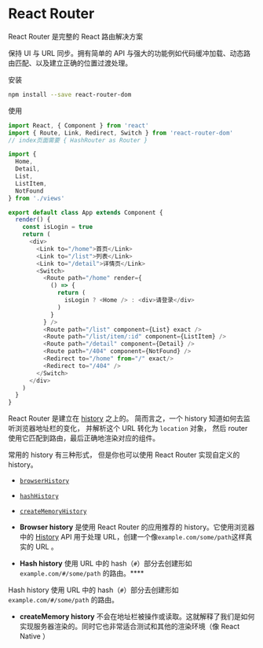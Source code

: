 # React Router

React Router 是完整的 React 路由解决方案

保持 UI 与 URL 同步。拥有简单的 API 与强大的功能例如代码缓冲加载、动态路由匹配、以及建立正确的位置过渡处理。

安装

```bash
npm install --save react-router-dom
```

使用

```js
import React, { Component } from 'react'
import { Route, Link, Redirect, Switch } from 'react-router-dom'
// index页面需要 { HashRouter as Router }

import {
  Home,
  Detail,
  List,
  ListItem,
  NotFound
} from './views'

export default class App extends Component {
  render() {
    const isLogin = true
    return (
      <div>
        <Link to="/home">首页</Link>
        <Link to="/list">列表</Link>
        <Link to="/detail">详情页</Link>
        <Switch>
          <Route path="/home" render={
            () => {
              return (
                isLogin ? <Home /> : <div>请登录</div>
              )
            }
          } />
          <Route path="/list" component={List} exact />
          <Route path="/list/item/:id" component={ListItem} />
          <Route path="/detail" component={Detail} />
          <Route path="/404" component={NotFound} />
          <Redirect to="/home" from="/" exact/>
          <Redirect to="/404" />
        </Switch>
      </div>
    )
  }
}
```

React Router 是建立在 [history](https://github.com/rackt/history) 之上的。 简而言之，一个 history 知道如何去监听浏览器地址栏的变化， 并解析这个 URL 转化为 `location` 对象， 然后 router 使用它匹配到路由，最后正确地渲染对应的组件。

常用的 history 有三种形式， 但是你也可以使用 React Router 实现自定义的 history。

- [`browserHistory`](http://react-guide.github.io/react-router-cn/docs/guides/basics/Histories.html#browserHistory)
- [`hashHistory`](http://react-guide.github.io/react-router-cn/docs/guides/basics/Histories.html#hashHistory)
- [`createMemoryHistory`](http://react-guide.github.io/react-router-cn/docs/guides/basics/Histories.html#creatememoryhistory)

- **Browser history** 是使用 React Router 的应用推荐的 history。它使用浏览器中的 [History](https://developer.mozilla.org/en-US/docs/Web/API/History) API 用于处理 URL，创建一个像`example.com/some/path`这样真实的 URL 。

- **Hash history** 使用 URL 中的 hash（`#`）部分去创建形如 `example.com/#/some/path` 的路由。****	

Hash history 使用 URL 中的 hash（`#`）部分去创建形如 `example.com/#/some/path` 的路由。

- **createMemory history** 不会在地址栏被操作或读取。这就解释了我们是如何实现服务器渲染的。同时它也非常适合测试和其他的渲染环境（像 React Native ）
